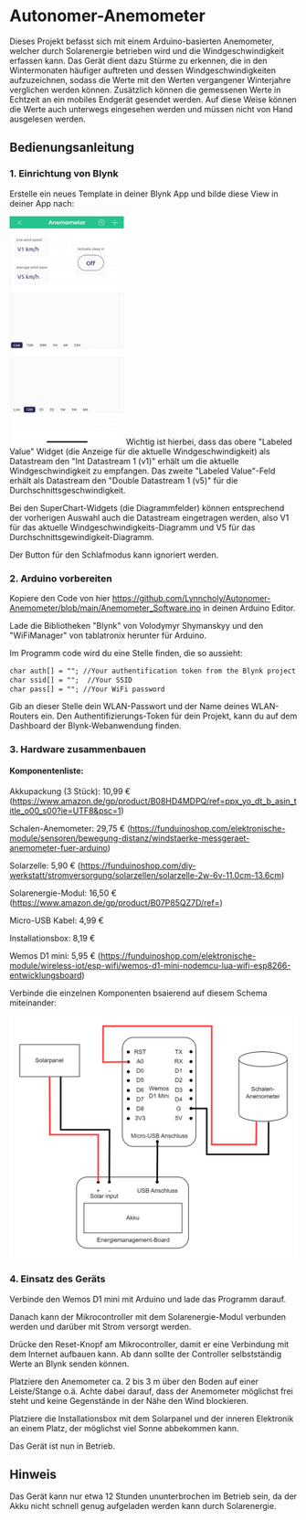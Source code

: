 # Autonomer-Anemometer
Dieses Projekt befasst sich mit einem Arduino-basierten Anemometer, welcher durch Solarenergie betrieben wird und die Windgeschwindigkeit erfassen kann. Das Gerät dient dazu Stürme zu erkennen, die in den Wintermonaten häufiger auftreten und dessen Windgeschwindigkeiten aufzuzeichnen, sodass die Werte mit den Werten vergangener Winterjahre verglichen werden können. Zusätzlich können die gemessenen Werte in Echtzeit an ein mobiles Endgerät gesendet werden. Auf diese Weise können die Werte auch unterwegs eingesehen werden und müssen nicht von Hand ausgelesen werden.

## Bedienungsanleitung
### 1. Einrichtung von Blynk
Erstelle ein neues Template in deiner Blynk App und bilde diese View in deiner App nach:

<img src="https://github.com/Lynncholy/Autonomer-Anemometer/blob/main/Bilder/Blynk_Editor.png" width="200" height="400" />
Wichtig ist hierbei, dass das obere "Labeled Value" Widget (die Anzeige für die aktuelle Windgeschwindigkeit) als Datastream den "Int Datastream 1 (v1)" erhält um die aktuelle Windgeschwindigkeit zu empfangen. Das zweite "Labeled Value"-Feld erhält als Datastream den "Double Datastream 1 (v5)" für die Durchschnittsgeschwindigkeit.

Bei den SuperChart-Widgets (die Diagrammfelder) können entsprechend der vorherigen Auswahl auch die Datastream eingetragen werden, also V1 für das aktuelle Windgeschwindigkeits-Diagramm und V5 für das Durchschnittsgewindigkeit-Diagramm.

Der Button für den Schlafmodus kann ignoriert werden.

### 2. Arduino vorbereiten
Kopiere den Code von hier https://github.com/Lynncholy/Autonomer-Anemometer/blob/main/Anemometer_Software.ino in deinen Arduino Editor.

Lade die Bibliotheken "Blynk" von Volodymyr Shymanskyy und den "WiFiManager" von tablatronix herunter für Arduino.

Im Programm code wird du eine Stelle finden, die so aussieht:

```
char auth[] = ""; //Your authentification token from the Blynk project
char ssid[] = "";  //Your SSID
char pass[] = ""; //Your WiFi password
```
Gib an dieser Stelle dein WLAN-Passwort und der Name deines WLAN-Routers ein. Den Authentifizierungs-Token für dein Projekt, kann du auf dem Dashboard der Blynk-Webanwendung finden.

### 3. Hardware zusammenbauen
#### Komponentenliste:
Akkupackung (3 Stück): 10,99 € (https://www.amazon.de/gp/product/B08HD4MDPQ/ref=ppx_yo_dt_b_asin_title_o00_s00?ie=UTF8&psc=1)

Schalen-Anemometer: 29,75 € (https://funduinoshop.com/elektronische-module/sensoren/bewegung-distanz/windstaerke-messgeraet-anemometer-fuer-arduino)

Solarzelle: 5,90 € (https://funduinoshop.com/diy-werkstatt/stromversorgung/solarzellen/solarzelle-2w-6v-11.0cm-13.6cm)

Solarenergie-Modul: 16,50 € (https://www.amazon.de/gp/product/B07P85QZ7D/ref=)

Micro-USB Kabel: 4,99 €

Installationsbox: 8,19 €

Wemos D1 mini: 5,95 € (https://funduinoshop.com/elektronische-module/wireless-iot/esp-wifi/wemos-d1-mini-nodemcu-lua-wifi-esp8266-entwicklungsboard)

Verbinde die einzelnen Komponenten bsaierend auf diesem Schema miteinander:

<img src="https://github.com/Lynncholy/Autonomer-Anemometer/blob/main/Bilder/Verkabelung_Komponenten.png" width="600" />

### 4. Einsatz des Geräts
Verbinde den Wemos D1 mini mit Arduino und lade das Programm darauf.

Danach kann der Mikrocontroller mit dem Solarenergie-Modul verbunden werden und darüber mit Strom versorgt werden.

Drücke den Reset-Knopf am Mikrocontroller, damit er eine Verbindung mit dem Internet aufbauen kann. Ab dann sollte der Controller selbstständig Werte an Blynk senden können.

Platziere den Anemometer ca. 2 bis 3 m über den Boden auf einer Leiste/Stange o.ä. Achte dabei darauf, dass der Anemometer möglichst frei steht und keine Gegenstände in der Nähe den Wind blockieren.

Platziere die Installationsbox mit dem Solarpanel und der inneren Elektronik an einem Platz, der möglichst viel Sonne abbekommen kann.

Das Gerät ist nun in Betrieb.

## Hinweis
Das Gerät kann nur etwa 12 Stunden ununterbrochen im Betrieb sein, da der Akku nicht schnell genug aufgeladen werden kann durch Solarenergie.
